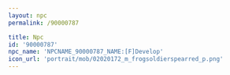 ```yaml
---
layout: npc
permalink: /90000787

title: Npc
id: '90000787'
npc_name: 'NPCNAME_90000787_NAME:[F]Develop'
icon_url: 'portrait/mob/02020172_m_frogsoldierspearred_p.png'
---
```

